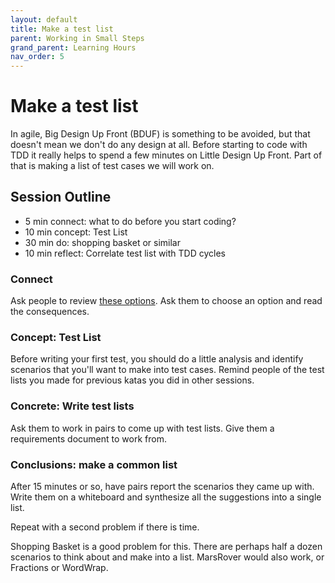 ```yaml
---
layout: default
title: Make a test list
parent: Working in Small Steps
grand_parent: Learning Hours
nav_order: 5
---
```


# Make a test list

In agile, Big Design Up Front (BDUF) is something to be avoided, but that doesn't mean we don't do any design at all. Before starting to code with TDD it really helps to spend a few minutes on Little Design Up Front. Part of that is  making a list of test cases we will work on.

## Session Outline
 
* 5 min connect: what to do before you start coding?
* 10 min concept: Test List
* 30 min do: shopping basket or similar
* 10 min reflect: Correlate test list with TDD cycles

### Connect
Ask people to review [these options](https://emilybache.github.io/exercises/warm_up_questions/tdd_overview_what_would_you_do.html). Ask them to choose an option and read the consequences.

### Concept: Test List
Before writing your first test, you should do a little analysis and identify scenarios that you'll want to make into test cases. Remind people of the test lists you made for previous katas you did in other sessions. 

### Concrete: Write test lists
Ask them to work in pairs to come up with test lists. Give them a requirements document to work from. 

### Conclusions: make a common list
After 15 minutes or so, have pairs report the scenarios they came up with. Write them on a whiteboard and synthesize all the suggestions into a single list.

Repeat with a second problem if there is time.

Shopping Basket is a good problem for this. There are perhaps half a dozen scenarios to think about and make into a list. MarsRover would also work, or Fractions or WordWrap.
